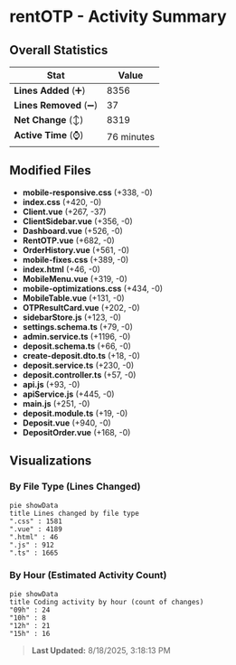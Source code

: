 # rentOTP - Activity Summary 

## Overall Statistics

| Stat                   | Value                                                             |
| ---------------------- | ----------------------------------------------------------------- |
| **Lines Added** (➕)   | 8356                                          |
| **Lines Removed** (➖) | 37                                        |
| **Net Change** (↕)    | 8319                |
| **Active Time** (⌚)   | 76 minutes |


## Modified Files
- **mobile-responsive.css** (+338, -0)
- **index.css** (+420, -0)
- **Client.vue** (+267, -37)
- **ClientSidebar.vue** (+356, -0)
- **Dashboard.vue** (+526, -0)
- **RentOTP.vue** (+682, -0)
- **OrderHistory.vue** (+561, -0)
- **mobile-fixes.css** (+389, -0)
- **index.html** (+46, -0)
- **MobileMenu.vue** (+319, -0)
- **mobile-optimizations.css** (+434, -0)
- **MobileTable.vue** (+131, -0)
- **OTPResultCard.vue** (+202, -0)
- **sidebarStore.js** (+123, -0)
- **settings.schema.ts** (+79, -0)
- **admin.service.ts** (+1196, -0)
- **deposit.schema.ts** (+66, -0)
- **create-deposit.dto.ts** (+18, -0)
- **deposit.service.ts** (+230, -0)
- **deposit.controller.ts** (+57, -0)
- **api.js** (+93, -0)
- **apiService.js** (+445, -0)
- **main.js** (+251, -0)
- **deposit.module.ts** (+19, -0)
- **Deposit.vue** (+940, -0)
- **DepositOrder.vue** (+168, -0)

## Visualizations

### By File Type (Lines Changed)

```mermaid
pie showData
title Lines changed by file type
".css" : 1581
".vue" : 4189
".html" : 46
".js" : 912
".ts" : 1665
```

### By Hour (Estimated Activity Count)

```mermaid
pie showData
title Coding activity by hour (count of changes)
"09h" : 24
"10h" : 8
"12h" : 21
"15h" : 16
```


> **Last Updated:** 8/18/2025, 3:18:13 PM
